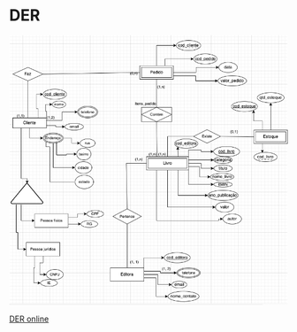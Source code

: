 # DER

![alt text](https://github.com/fraanpsilva/modelagem_db/blob/master/img/DER.png)



[DER online](https://viewer.diagrams.net/?tags=%7B%7D&highlight=0000ff&edit=_blank&layers=1&nav=1&title=DER.drawio#R7V1bd5vGFv41XqvnIVrMhYseHcVJ07Q%2BXs05bfPkhQWWaJFGQSi2%2B%2BsLCCSYvSUhiRlGTvPgiBEg%2BPY3%2BzZ7Zq7YaPb8IfEX019EEMZX1Aqer9i7K0qJY1nZf3nLy7rFdem6YZJEQXnStuFz9HdYNpbXTVZREC4bJ6ZCxGm0aDaOxXwejtNGm58k4ql52qOIm7%2B68CchaPg89mPY%2BnsUpNN1q0fdbfuPYTSZVr9MnOH6m5lfnVy%2ByXLqB%2BKp1sRurtgoESJdf5o9j8I4B6%2FCZX3d%2Bx3fbh4sCedpmwvC%2B99%2F%2FWny35XzWfzff%2FRvR%2B6792%2B88mmX6Uv1xmGQAVAeiiSdiomY%2B%2FHNtvVtIlbzIMxva2VH23N%2BFmKRNZKs8c8wTV9KafqrVGRN03QWl9%2BGz1H6R375wC6PvtS%2Befdc3rk4eKkO5mny8kf94Mv2Dvnh9rLiqLpumSbir3AkYpEU78es4l%2F2zaOYp%2BUjkvy3IaAlxkuxSsbhHhQrYvrJJEz3nOeWVMghrv1CKa8PoZiF2aNnJyRh7KfRtyYH%2FZLKk815W2lnH0qBHyH8odWv8Okp0t8K%2FEtD3rj0i6O7MIkyxMLEQErYTteUKC69ThL%2FpXbCQkTzdFm7813ekJ1QKmpmr29YamnuWRK71jfccm3zZKfTj9i0T%2F6RGvmsV696bNco1UNsZozst3ro9Yq%2F8kqMEb9tjvjd70D8vTke129%2F%2FMQ%2FLfj%2FZl9vvzm%2FjT5%2Bur1906verwlcnepH4e5Mxiio%2FXbo9X2%2F%2BfGq%2FKVRHGWvGgJJP02jNPy88It3fsqCxqaU%2FDiazLPP4%2FziZF%2Fn%2BBYmafi8l83Vt1bDuWFVTPq0DehI1TatBXPMUoUW79XzfjXWj7dUf4QZZv64Qd7PfvEbJUZODBOjY44YL9iLaS9%2FapQbQ4gx4jfdiUFEjENq9dmhOfBiboIoFYlvghezcVuqTDq327kxXJkbQw0yYxfsxrht9R8xLInDDJL%2F9yB%2BzzDxc3PEf8HuT3v5GxbFMGOSeJc7dNha%2BNSssUPCeo19pCTe9yB%2F02y%2F26%2F824u%2FvRjPC5TUir9z248PBHPXHTTHgu1KzVc3WT9seZ1Eo%2BOGhfEQ0Bynci%2BtUHl0xgIcGqqpy%2BO%2F3nOPP3vYhrTqxnolyvtU4uVT1vIdP0ffEgHEvJz6i%2Fxj%2BJy9y9tZ9lJRnt1g2UEgVg%2FFaTm4PWRFuCXrK06QvAgt2%2FTkRQgFwPbRdXT4L17r4MWw3D35N3jtUP5AabYgBFPiwDhAIZCh1NEVOzC9EuvSqhsQ%2FYGCei5ZzvJ8eg51X6VAXSW9n3tU6v2esuhl3%2BvXLP9dGETBRflUzAMqtP%2BxJrvnYvX2nVCH2R22tbK8t5wx2ut7nm5CT1ClpK5KNYaQiIhRSL0%2B5UlMEmjrKSTMoU37aNmHLCQ6kaQHaRNd4t73lPUCiWUqvq5gmafB5s2tUulVPShzBrR3%2B2YBaN%2F7f%2B%2BENZmK2cMqe4i3ixony9YaTfvAVyq33VjuGrZDndBSB0D7Q%2FYGI%2FIfAG%2B6pusB0Fqb8faY0SZm1CMYJZnOImUKs4NQ18%2BD63ySbXY0F%2FOwCVNTzZ8yCtOc69fO9iJiOOwldT62ikcndtOr3lR0VXdYWwkQm4D7UFuqaCfKMhw4NWCUo5sax8W3p5QMnW7LK2kc5J2mMb3hAbaopt3uyaidExM6KD9kzziaG6Tqme3I0bXds6pncPpOYSFNgo0TObPDhhA2bJxHHWywXli7haTHTYc%2FoXzidD3I22YpOi9t2ZEctOW8FrOl7GBbVegQMOxI9SYaWW%2Fu2VmLdxy3fMPp3Gs7Ltl9fgwnDGMHCdOWe3wo34pyzdyD%2Fp959gIAThB7odfMQu%2FkLn%2Bf%2BXh3%2FkRZoK%2FCswFDr7YLY38PK8WwFUHOYVrFXC15urZjbS0t12RppRyQs3XejtZ2niWRynH1ajsOvWPNHDoiatVvaduWsHY%2FB7uteTzd0ko0th1XpvHRIe8O94CDhy7LbpUuwVRNqK0n9J%2BjJbJswyXaIxuAyhh0ATyduehq4n9vukTHpLnTdUnFx4PKRJcugQyS60laR4zAOQK3Um3H%2Bk9XnJa1Pab4Yif3DrtGFOVUWwuow46RE7lng1u15d6xdoy7UorY1mDFSBWPaq5C6K8st8V8IV0aEuY1WubUjqYW%2BCXHapALqlwqp4ylKxQ5VTbQs8ZlR5hLgHKBobrW7AjfMUyfNZk0Ug%2BHb1xkwkk1oqIHOZgKNo5wnG8rGvaM3%2BhlHJLGtAwrDHFsLptuutGDvQEHE5mj7NWvRuzqeji7ok6cg%2FWQZJ8m6QYHJJr0l0sxjgr7czNPo%2FTFjMCRDWXDQR1v4ELU0TomkOrqDHcbZjMzrObL%2BwVeY26QeaFIBbmjk7NDJNjRWanKiFNPBA8sxvYH39mBXG9q8kSwaiHzw6G7WRMBh%2F1M11IuyS3ziO2dzTwdvGBd8%2BKkMENyUhyuYSV8G7q%2B0GQWkq%2F2IKFNOlX2dPY8ybdhGTzG4mk89ZN0kFmAxB%2Bn9yK5n4X%2BcpWEs0KEqFFQkYNtoMkRl69qqlsBR5UVsKGrPM9uDVVAHEeLZWiGO0IoGPBHaqo5Yk2pKhwd6ImEMz%2BKDQfSkVxpglb%2B2wgj1SG5o5aCGhSEEGkcjHooblpjEAfGIGkYh4951no3CStFuZ6DcrNpb0xQMYCp1IIRSEsHWlXw4bYwUq9kUYsqiX24cNHu2mc5T0Rt6vK%2FNxGpKS491q3cLPkvpVt35a6Ju%2Fd8NX6o972No3RIMzXjLUfTjEm0KXOcSmnjQmfwJqNEEhYJQRfmpS7PHhNp8W3WdzrLhYNMyQquU97a%2FVbhw8j7rjgUSVxzzNlW5sPA8O%2FBjxJkybNegZPJNkSivQ2Wepw%2F6G2Po8APzoicVfTSoZRuYBA4W6fP7JnhM2OFpH0vmQsrjTRYaU%2FTTCNCvIHrOe7QsR3OLeawZof27IFjOY5FXOK6Q48279%2B2rAfQnasqT92sPr15AUe9W%2BFBZR0uUx8Z5zJK5yBTHrCEkrIS06EZOqevSd0H9gE5XclU41aHBzLMSgoQi%2FQh%2F1e30mVr%2BW9iBUMIUD14Y9rZcimyaMF6LEK0d8tofP4eRwqUq9vUrbYH4wfdy%2FT8myLZMW7bol90vtf5mbK8xMXLLpoAZu1hMYSTcTaK8c9VslaNgaGqUVqLxUHcTr2qcQgzUqO790b56lTKjtpISR%2BWH1A2%2BLuRUA20Xz%2BYhRlYd6Uqou8RNRjijG7vfjodNy0pZCkd6iI1HGhySh2MMMD%2BeGMU%2BUAdruu1A00d9wj0pgM%2FPSPz3gFMcKILQSa6YlkIdeQi0LhmH0Wyq1ZZL17SEpWIHcCWqVCIFuyKYz8NJyKJeqZWq%2F1VtFZMbfbBrJf%2BROkq7plUECneLhWoECk4bJOXO97H6DY%2FOtGCU1I5UuDkalXtFDpjHz%2B%2FvTWNVchoIMYqebJwhzhBZeXPxf1i9RDnwVIx6F%2F8ZX1zTHL3Ec2FzeBRp%2BaRhVMLo9gvxYCHb2OuqVZ7iCzkmWdSegaKHU5H6oUJWVHsFRXBwhUQsD3vMRuhDnFkMagzC9%2B7AArseuMi1EQrbdQBRQFQhesxznjip%2F0aBu6CycgeZhvwGht1kO2Yx501mTQbgNvy5E4XiTa1zoAnyIzkr2lwH%2B7YnUIn2VzW3G6CIjMnsDWougAL30IEQDUWwf04jnJVfjpUuEUob8Q3WALgEHh359CkyjiK9FpV9mD3tnQAy3NTHDqghIujEWQFEK1gYisar5cSWC78eQNL5%2BtKFGsMiCQIkzcPIk3F7IpdZyeRxXP2N8hawmB7YrUUQYPq65tnz7q%2B%2F47FCs4QWxTHtbG398W%2FbsTHh45swpARIFeZBdu9FRXoDWcrYR3dwXEkzWKjO7Bsd0fXo6phRqJANIiyWOiMxKAORLmEqGsh%2FNQMJ%2FRJczjPzIZpoacl7VmF%2BPe6wcSWE1Shrjdsv2h1bQ2q2VV7p0M4w0HF0kacBip7u5MjNmlQhRzLbnbBUpR3juOWahFmh4nIkdx89yFf4OEXEYT5Gf8A)

